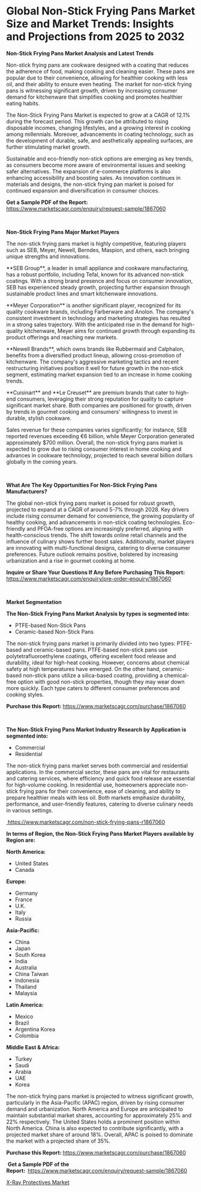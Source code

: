 <p><h1>Global Non-Stick Frying Pans Market Size and Market Trends: Insights and Projections from 2025 to 2032</h1></p><p><strong>Non-Stick Frying Pans Market Analysis and Latest Trends</strong></p>
<p><p>Non-stick frying pans are cookware designed with a coating that reduces the adherence of food, making cooking and cleaning easier. These pans are popular due to their convenience, allowing for healthier cooking with less oil, and their ability to ensure even heating. The market for non-stick frying pans is witnessing significant growth, driven by increasing consumer demand for kitchenware that simplifies cooking and promotes healthier eating habits.</p><p>The Non-Stick Frying Pans Market is expected to grow at a CAGR of 12.1% during the forecast period. This growth can be attributed to rising disposable incomes, changing lifestyles, and a growing interest in cooking among millennials. Moreover, advancements in coating technology, such as the development of durable, safe, and aesthetically appealing surfaces, are further stimulating market growth. </p><p>Sustainable and eco-friendly non-stick options are emerging as key trends, as consumers become more aware of environmental issues and seeking safer alternatives. The expansion of e-commerce platforms is also enhancing accessibility and boosting sales. As innovation continues in materials and designs, the non-stick frying pan market is poised for continued expansion and diversification in consumer choices.</p></p>
<p><strong>Get a Sample PDF of the Report:&nbsp;</strong> <a href="https://www.marketscagr.com/enquiry/request-sample/1867060?utm_campaign=1889&utm_medium=2&utm_source=Github&utm_content=ia&utm_term=10022025&utm_id=non-stick-frying-pans">https://www.marketscagr.com/enquiry/request-sample/1867060</a></p>
<p>&nbsp;</p>
<p><strong>Non-Stick Frying Pans Major Market Players</strong></p>
<p><p>The non-stick frying pans market is highly competitive, featuring players such as SEB, Meyer, Newell, Berndes, Maspion, and others, each bringing unique strengths and innovations. </p><p>**SEB Group**, a leader in small appliance and cookware manufacturing, has a robust portfolio, including Tefal, known for its advanced non-stick coatings. With a strong brand presence and focus on consumer innovation, SEB has experienced steady growth, projecting further expansion through sustainable product lines and smart kitchenware innovations.</p><p>**Meyer Corporation** is another significant player, recognized for its quality cookware brands, including Farberware and Anolon. The company's consistent investment in technology and marketing strategies has resulted in a strong sales trajectory. With the anticipated rise in the demand for high-quality kitchenware, Meyer aims for continued growth through expanding its product offerings and reaching new markets.</p><p>**Newell Brands**, which owns brands like Rubbermaid and Calphalon, benefits from a diversified product lineup, allowing cross-promotion of kitchenware. The company's aggressive marketing tactics and recent restructuring initiatives position it well for future growth in the non-stick segment, estimating market expansion tied to an increase in home cooking trends.</p><p>**Cuisinart** and **Le Creuset** are premium brands that cater to high-end consumers, leveraging their strong reputation for quality to capture significant market share. Both companies are positioned for growth, driven by trends in gourmet cooking and consumers' willingness to invest in durable, stylish cookware.</p><p>Sales revenue for these companies varies significantly; for instance, SEB reported revenues exceeding €6 billion, while Meyer Corporation generated approximately $700 million. Overall, the non-stick frying pans market is expected to grow due to rising consumer interest in home cooking and advances in cookware technology, projected to reach several billion dollars globally in the coming years.</p></p>
<p>&nbsp;</p>
<p><strong>What Are The Key Opportunities For Non-Stick Frying Pans Manufacturers?</strong></p>
<p><p>The global non-stick frying pans market is poised for robust growth, projected to expand at a CAGR of around 5-7% through 2028. Key drivers include rising consumer demand for convenience, the growing popularity of healthy cooking, and advancements in non-stick coating technologies. Eco-friendly and PFOA-free options are increasingly preferred, aligning with health-conscious trends. The shift towards online retail channels and the influence of culinary shows further boost sales. Additionally, market players are innovating with multi-functional designs, catering to diverse consumer preferences. Future outlook remains positive, bolstered by increasing urbanization and a rise in gourmet cooking at home.</p></p>
<p><strong>Inquire or Share Your Questions If Any Before Purchasing This Report:</strong> <a href="https://www.marketscagr.com/enquiry/pre-order-enquiry/1867060?utm_campaign=1889&utm_medium=2&utm_source=Github&utm_content=ia&utm_term=10022025&utm_id=non-stick-frying-pans">https://www.marketscagr.com/enquiry/pre-order-enquiry/1867060</a></p>
<p>&nbsp;</p>
<p><strong>Market Segmentation</strong></p>
<p><strong>The Non-Stick Frying Pans Market Analysis by types is segmented into:</strong></p>
<p><ul><li>PTFE-based Non-Stick Pans</li><li>Ceramic-based Non-Stick Pans</li></ul></p>
<p><p>The non-stick frying pans market is primarily divided into two types: PTFE-based and ceramic-based pans. PTFE-based non-stick pans use polytetrafluoroethylene coatings, offering excellent food release and durability, ideal for high-heat cooking. However, concerns about chemical safety at high temperatures have emerged. On the other hand, ceramic-based non-stick pans utilize a silica-based coating, providing a chemical-free option with good non-stick properties, though they may wear down more quickly. Each type caters to different consumer preferences and cooking styles.</p></p>
<p><strong>Purchase this Report:&nbsp;</strong><a href="https://www.marketscagr.com/purchase/1867060?utm_campaign=1889&utm_medium=2&utm_source=Github&utm_content=ia&utm_term=10022025&utm_id=non-stick-frying-pans">https://www.marketscagr.com/purchase/1867060</a></p>
<p>&nbsp;</p>
<p><strong>The Non-Stick Frying Pans Market Industry Research by Application is segmented into:</strong></p>
<p><ul><li>Commercial</li><li>Residential</li></ul></p>
<p><p>The non-stick frying pans market serves both commercial and residential applications. In the commercial sector, these pans are vital for restaurants and catering services, where efficiency and quick food release are essential for high-volume cooking. In residential use, homeowners appreciate non-stick frying pans for their convenience, ease of cleaning, and ability to prepare healthier meals with less oil. Both markets emphasize durability, performance, and user-friendly features, catering to diverse culinary needs in various settings.</p></p>
<p><a href="https://www.marketscagr.com/non-stick-frying-pans-r1867060?utm_campaign=1889&utm_medium=2&utm_source=Github&utm_content=ia&utm_term=10022025&utm_id=non-stick-frying-pans">&nbsp;https://www.marketscagr.com/non-stick-frying-pans-r1867060</a></p>
<p><strong>In terms of Region, the Non-Stick Frying Pans Market Players available by Region are:</strong></p>
<p>
    <p> <strong> North America: </strong>
        <ul>
            <li>United States</li>
            <li>Canada</li>
        </ul>
        </p> 
    <p> <strong> Europe: </strong>
        <ul>
            <li>Germany</li>
            <li>France</li>
            <li>U.K.</li>
            <li>Italy</li>
            <li>Russia</li>
        </ul>
        </p> 
    <p> <strong> Asia-Pacific: </strong>
        <ul>
            <li>China</li>
            <li>Japan</li>
            <li>South Korea</li>
            <li>India</li>
            <li>Australia</li>
            <li>China Taiwan</li>
            <li>Indonesia</li>
            <li>Thailand</li>
            <li>Malaysia</li>
        </ul>
        </p> 
    <p> <strong> Latin America: </strong>
        <ul>
            <li>Mexico</li>
            <li>Brazil</li>
            <li>Argentina Korea</li>
            <li>Colombia</li>
        </ul>
        </p> 
    <p> <strong> Middle East & Africa: </strong>
        <ul>
            <li>Turkey</li>
            <li>Saudi</li>
            <li>Arabia</li>
            <li>UAE</li>
            <li>Korea</li>
        </ul>
    </p>
    </p>
<p><p>The non-stick frying pans market is projected to witness significant growth, particularly in the Asia-Pacific (APAC) region, driven by rising consumer demand and urbanization. North America and Europe are anticipated to maintain substantial market shares, accounting for approximately 25% and 22% respectively. The United States holds a prominent position within North America. China is also expected to contribute significantly, with a projected market share of around 18%. Overall, APAC is poised to dominate the market with a projected share of 35%.</p></p>
<p><strong>Purchase this Report: </strong><a href="https://www.marketscagr.com/purchase/1867060?utm_campaign=1889&utm_medium=2&utm_source=Github&utm_content=ia&utm_term=10022025&utm_id=non-stick-frying-pans">https://www.marketscagr.com/purchase/1867060</a></p>
<p>&nbsp;<strong>Get a Sample PDF of the Report:&nbsp;&nbsp;</strong><a href="https://www.marketscagr.com/enquiry/request-sample/1867060?utm_campaign=1889&utm_medium=2&utm_source=Github&utm_content=ia&utm_term=10022025&utm_id=non-stick-frying-pans">https://www.marketscagr.com/enquiry/request-sample/1867060</a></p>
<p><strong></strong></p>
<p><p><a href="https://github.com/globismark/Market-Research-Report-List-6/blob/main/x-ray-protectives-market.md?utm_campaign=1889&utm_medium=2&utm_source=Github&utm_content=ia&utm_term=10022025&utm_id=non-stick-frying-pans">X-Ray Protectives Market</a></p></p>